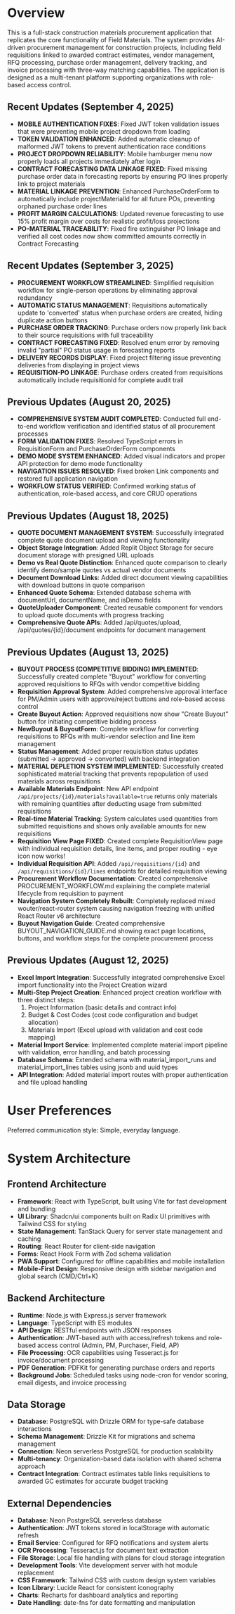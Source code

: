 # Overview

This is a full-stack construction materials procurement application that replicates the core functionality of Field Materials. The system provides AI-driven procurement management for construction projects, including field requisitions linked to awarded contract estimates, vendor management, RFQ processing, purchase order management, delivery tracking, and invoice processing with three-way matching capabilities. The application is designed as a multi-tenant platform supporting organizations with role-based access control.

## Recent Updates (September 4, 2025)
- **MOBILE AUTHENTICATION FIXES**: Fixed JWT token validation issues that were preventing mobile project dropdown from loading
- **TOKEN VALIDATION ENHANCED**: Added automatic cleanup of malformed JWT tokens to prevent authentication race conditions
- **PROJECT DROPDOWN RELIABILITY**: Mobile hamburger menu now properly loads all projects immediately after login
- **CONTRACT FORECASTING DATA LINKAGE FIXED**: Fixed missing purchase order data in forecasting reports by ensuring PO lines properly link to project materials
- **MATERIAL LINKAGE PREVENTION**: Enhanced PurchaseOrderForm to automatically include projectMaterialId for all future POs, preventing orphaned purchase order lines
- **PROFIT MARGIN CALCULATIONS**: Updated revenue forecasting to use 15% profit margin over costs for realistic profit/loss projections
- **PO-MATERIAL TRACEABILITY**: Fixed fire extinguisher PO linkage and verified all cost codes now show committed amounts correctly in Contract Forecasting

## Recent Updates (September 3, 2025)
- **PROCUREMENT WORKFLOW STREAMLINED**: Simplified requisition workflow for single-person operations by eliminating approval redundancy
- **AUTOMATIC STATUS MANAGEMENT**: Requisitions automatically update to 'converted' status when purchase orders are created, hiding duplicate action buttons
- **PURCHASE ORDER TRACKING**: Purchase orders now properly link back to their source requisitions with full traceability
- **CONTRACT FORECASTING FIXED**: Resolved enum error by removing invalid "partial" PO status usage in forecasting reports
- **DELIVERY RECORDS DISPLAY**: Fixed project filtering issue preventing deliveries from displaying in project views
- **REQUISITION-PO LINKAGE**: Purchase orders created from requisitions automatically include requisitionId for complete audit trail

## Previous Updates (August 20, 2025)
- **COMPREHENSIVE SYSTEM AUDIT COMPLETED**: Conducted full end-to-end workflow verification and identified status of all procurement processes
- **FORM VALIDATION FIXES**: Resolved TypeScript errors in RequisitionForm and PurchaseOrderForm components
- **DEMO MODE SYSTEM ENHANCED**: Added visual indicators and proper API protection for demo mode functionality
- **NAVIGATION ISSUES RESOLVED**: Fixed broken Link components and restored full application navigation
- **WORKFLOW STATUS VERIFIED**: Confirmed working status of authentication, role-based access, and core CRUD operations

## Previous Updates (August 18, 2025)
- **QUOTE DOCUMENT MANAGEMENT SYSTEM**: Successfully integrated complete quote document upload and viewing functionality
- **Object Storage Integration**: Added Replit Object Storage for secure document storage with presigned URL uploads
- **Demo vs Real Quote Distinction**: Enhanced quote comparison to clearly identify demo/sample quotes vs actual vendor documents
- **Document Download Links**: Added direct document viewing capabilities with download buttons in quote comparison
- **Enhanced Quote Schema**: Extended database schema with documentUrl, documentName, and isDemo fields
- **QuoteUploader Component**: Created reusable component for vendors to upload quote documents with progress tracking
- **Comprehensive Quote APIs**: Added /api/quotes/upload, /api/quotes/{id}/document endpoints for document management

## Previous Updates (August 13, 2025)
- **BUYOUT PROCESS (COMPETITIVE BIDDING) IMPLEMENTED**: Successfully created complete "Buyout" workflow for converting approved requisitions to RFQs with vendor competitive bidding
- **Requisition Approval System**: Added comprehensive approval interface for PM/Admin users with approve/reject buttons and role-based access control
- **Create Buyout Action**: Approved requisitions now show "Create Buyout" button for initiating competitive bidding process
- **NewBuyout & BuyoutForm**: Complete workflow for converting requisitions to RFQs with multi-vendor selection and line item management
- **Status Management**: Added proper requisition status updates (submitted → approved → converted) with backend integration
- **MATERIAL DEPLETION SYSTEM IMPLEMENTED**: Successfully created sophisticated material tracking that prevents repopulation of used materials across requisitions
- **Available Materials Endpoint**: New API endpoint `/api/projects/{id}/materials?available=true` returns only materials with remaining quantities after deducting usage from submitted requisitions
- **Real-time Material Tracking**: System calculates used quantities from submitted requisitions and shows only available amounts for new requisitions
- **Requisition View Page FIXED**: Created complete RequisitionView page with individual requisition details, line items, and proper routing - eye icon now works!
- **Individual Requisition API**: Added `/api/requisitions/{id}` and `/api/requisitions/{id}/lines` endpoints for detailed requisition viewing
- **Procurement Workflow Documentation**: Created comprehensive PROCUREMENT_WORKFLOW.md explaining the complete material lifecycle from requisition to payment
- **Navigation System Completely Rebuilt**: Completely replaced mixed wouter/react-router system causing navigation freezing with unified React Router v6 architecture
- **Buyout Navigation Guide**: Created comprehensive BUYOUT_NAVIGATION_GUIDE.md showing exact page locations, buttons, and workflow steps for the complete procurement process

## Previous Updates (August 12, 2025)
- **Excel Import Integration**: Successfully integrated comprehensive Excel import functionality into the Project Creation wizard
- **Multi-Step Project Creation**: Enhanced project creation workflow with three distinct steps:
  1. Project Information (basic details and contract info)
  2. Budget & Cost Codes (cost code configuration and budget allocation)
  3. Materials Import (Excel upload with validation and cost code mapping)
- **Material Import Service**: Implemented complete material import pipeline with validation, error handling, and batch processing
- **Database Schema**: Extended schema with material_import_runs and material_import_lines tables using jsonb and uuid types
- **API Integration**: Added material import routes with proper authentication and file upload handling

# User Preferences

Preferred communication style: Simple, everyday language.

# System Architecture

## Frontend Architecture
- **Framework**: React with TypeScript, built using Vite for fast development and bundling
- **UI Library**: Shadcn/ui components built on Radix UI primitives with Tailwind CSS for styling
- **State Management**: TanStack Query for server state management and caching
- **Routing**: React Router for client-side navigation
- **Forms**: React Hook Form with Zod schema validation
- **PWA Support**: Configured for offline capabilities and mobile installation
- **Mobile-First Design**: Responsive design with sidebar navigation and global search (CMD/Ctrl+K)

## Backend Architecture
- **Runtime**: Node.js with Express.js server framework
- **Language**: TypeScript with ES modules
- **API Design**: RESTful endpoints with JSON responses
- **Authentication**: JWT-based auth with access/refresh tokens and role-based access control (Admin, PM, Purchaser, Field, AP)
- **File Processing**: OCR capabilities using Tesseract.js for invoice/document processing
- **PDF Generation**: PDFKit for generating purchase orders and reports
- **Background Jobs**: Scheduled tasks using node-cron for vendor scoring, email digests, and invoice processing

## Data Storage
- **Database**: PostgreSQL with Drizzle ORM for type-safe database interactions
- **Schema Management**: Drizzle Kit for migrations and schema management
- **Connection**: Neon serverless PostgreSQL for production scalability
- **Multi-tenancy**: Organization-based data isolation with shared schema approach
- **Contract Integration**: Contract estimates table links requisitions to awarded GC estimates for accurate budget tracking

## External Dependencies
- **Database**: Neon PostgreSQL serverless database
- **Authentication**: JWT tokens stored in localStorage with automatic refresh
- **Email Service**: Configured for RFQ notifications and system alerts
- **OCR Processing**: Tesseract.js for document text extraction
- **File Storage**: Local file handling with plans for cloud storage integration
- **Development Tools**: Vite development server with hot module replacement
- **CSS Framework**: Tailwind CSS with custom design system variables
- **Icon Library**: Lucide React for consistent iconography
- **Charts**: Recharts for dashboard analytics and reporting
- **Date Handling**: date-fns for date formatting and manipulation
